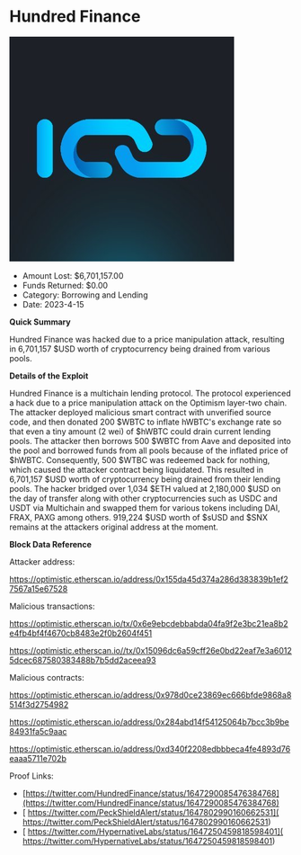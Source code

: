 # Hundred Finance
![Hundred Finance](/rektimages/Hundred-Finance.png)
- Amount Lost: $6,701,157.00
- Funds Returned: $0.00
- Category: Borrowing and Lending
- Date: 2023-4-15

**Quick Summary**

Hundred Finance was hacked due to a price manipulation attack, resulting in 6,701,157 $USD worth of cryptocurrency being drained from various pools.

  


 **Details of the Exploit**

Hundred Finance is a multichain lending protocol. The protocol experienced a hack due to a price manipulation attack on the Optimism layer-two chain. The attacker deployed malicious smart contract with unverified source code, and then donated 200 $WBTC to inflate hWBTC's exchange rate so that even a tiny amount (2 wei) of $hWBTC could drain current lending pools. The attacker then borrows 500 $WBTC from Aave and deposited into the pool and borrowed funds from all pools because of the inflated price of $hWBTC. Consequently, 500 $WTBC was redeemed back for nothing, which caused the attacker contract being liquidated. This resulted in 6,701,157 $USD worth of cryptocurrency being drained from their lending pools. The hacker bridged over 1,034 $ETH valued at 2,180,000 $USD on the day of transfer along with other cryptocurrencies such as USDC and USDT via Multichain and swapped them for various tokens including DAI, FRAX, PAXG among others. 919,224 $USD worth of $sUSD and $SNX remains at the attackers original address at the moment.

  


 **Block Data Reference**

Attacker address:

https://optimistic.etherscan.io/address/0x155da45d374a286d383839b1ef27567a15e67528

  


Malicious transactions:

https://optimistic.etherscan.io/tx/0x6e9ebcdebbabda04fa9f2e3bc21ea8b2e4fb4bf4f4670cb8483e2f0b2604f451

https://optimistic.etherscan.io//tx/0x15096dc6a59cff26e0bd22eaf7e3a60125dcec687580383488b7b5dd2aceea93

  


Malicious contracts:

https://optimistic.etherscan.io/address/0x978d0ce23869ec666bfde9868a8514f3d2754982

https://optimistic.etherscan.io/address/0x284abd14f54125064b7bcc3b9be84931fa5c9aac

https://optimistic.etherscan.io/address/0xd340f2208edbbbeca4fe4893d76eaaa5711e702b


Proof Links:
- [https://twitter.com/HundredFinance/status/1647290085476384768](https://twitter.com/HundredFinance/status/1647290085476384768)
- [ https://twitter.com/PeckShieldAlert/status/1647802990160662531]( https://twitter.com/PeckShieldAlert/status/1647802990160662531)
- [ https://twitter.com/HypernativeLabs/status/1647250459818598401]( https://twitter.com/HypernativeLabs/status/1647250459818598401)



